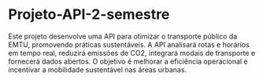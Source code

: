 # Projeto-API-2-semestre
Este projeto desenvolve uma API para otimizar o transporte público da EMTU, promovendo práticas sustentáveis. A API analisará rotas e horários em tempo real, reduzirá emissões de CO2, integrará modais de transporte e fornecerá dados abertos. O objetivo é melhorar a eficiência operacional e incentivar a mobilidade sustentável nas áreas urbanas.
